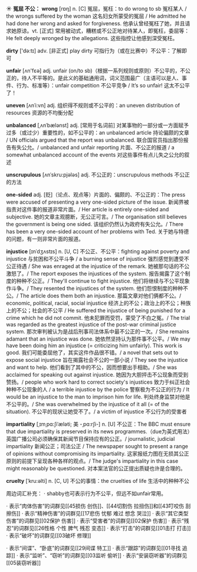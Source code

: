 ☀ <span class="category">**冤屈 不公：**</span>
<span class="vocabulary">**wrong**</span> [rɒŋ] 
<span class="definition">n. [C] 冤屈，冤枉：</span>to do wrong to sb 冤枉某人 / the wrongs suffered by the woman 这名妇女所蒙受的冤屈 / He admitted he had done her wrong and asked for forgiveness. 他承认曾经冤枉了她，并且请求她原谅。<span class="definition">vt. [正式] 常用被动式，糟糕或不公正地对待某人，即冤枉，委屈等：</span>He felt deeply wronged by the allegations. 这些指控让他感到深受冤枉。

<span class="vocabulary">**dirty**</span> ['də:tɪ] 
<span class="definition">adv. [非正式] play dirty 可指行为（或在比赛中）不公平：</span>了解即可

<span class="vocabulary">**unfair**</span> [ʌn'fεə] 
<span class="definition">adj. unfair (on/to sb)（根据一系列规则或原则）不公平的，不公正的，待人不平等的。是此义的基础通用词，词义范围最广（主语可以是人、事件、行为、标准等）：</span>unfair competition 不公平竞争 / It’s so unfair! 这太不公平了！ 
           
<span class="vocabulary">**uneven**</span> [ʌnˈi:vn]
<span class="definition">adj. 组织得不规则或不公平的：</span>an uneven distribution of resources 资源的不均衡分配           
           
<span class="vocabulary">**unbalanced**</span> [ˌʌnˈbælənst]
<span class="definition">adj. [常用于名词前] 对某事物的一部分或一方面赋予过多（或过少）重要性的，如不公平的：</span>an unbalanced article 持论偏颇的文章 / UN officials argued that the report was unbalanced. 联合国官员指出那份报告有失公允。/ unbalanced and unfair reporting 片面、不公正的报道 / a somewhat unbalanced account of the events 对这些事件有点儿失之公允的叙述 

<span class="vocabulary">**unscrupulous**</span> [ʌnˈskru:pjələs]
<span class="definition">adj. 不公正的：</span>unscrupulous methods 不公正的方法
    
<span class="vocabulary">**one-sided**</span>
<span class="definition">adj. [贬]（论点、观点等）片面的、偏颇的、不公正的：</span>The press were accused of presenting a very one-sided picture of the issue. 新闻界被指责对这件事的报道非常片面。/ Her article is entirely one-sided and subjective. 她的文章主观臆断，无公正可言。/ The organisation still believes the government is being one sided. 该组织仍然认为政府有失公允。/ There has been a very one-sided account of her problems with Ted. 关于她与特德的问题，有一则非常片面的报道。

<span class="vocabulary">**injustice**</span> [ɪnˈdʒʌstɪs]
<span class="definition">n. [U, C] 不公正、不公平：</span>fighting against poverty and injustice 与贫困和不公平斗争 / a burning sense of injustice 强烈感觉到遭受不公正待遇 / She was enraged at the injustice of the remark. 她被那句话的不公激怒了。/ The report exposes the injustices of the system. 报告揭露了这个制度的种种不公正。/ They'll continue to fight injustice. 他们将继续与不公平现象作斗争。/ They resented the injustices of the system. 他们怨恨制度的种种不公。/ The article does them both an injustice. 那篇文章对他们俩都不公。/ economic, political, racial, social injustice 经济上的不公；政治上的不公；种族上的不公；社会的不公平 / He suffered the injustice of being punished for a crime which he did not commit. 他未犯罪而受罚，蒙受了不白之冤。/ The trial was regarded as the greatest injustice of the post-war criminal justice system. 那次审判被认为是战后刑事司法体系中最不公正的一次。/ She remains adamant that an injustice was done. 她依然坚持认为那件事不公平。/ We may have been doing him an injustice (= criticizing him unfairly). This work is good. 我们可能委屈他了，其实这件作品很不错。/ a novel that sets out to expose social injustice 旨在揭露社会不公的一部小说 / They see the injustice and want to help. 他们看到了其中的不公，因而想要出手相助。/ She was acclaimed for speaking out against injustice. 她因为大胆抨击不公现象而受到赞扬。/ people who work hard to correct society's injustices 致力于纠正社会种种不公现象的人 / a terrible injustice by the police 警察极为不公正的行为 / It would be an injustice to the man to imprison him for life. 判处终身监禁对他是不公平的。/ She was overwhelmed by the injustice of it all (= of the situation). 不公平的现状让她受不了。/ a victim of injustice 不公行为的受害者
           
<span class="vocabulary">**impartiality**</span> [ˌɪmˌpɑ:ʃiˈæləti; 美 -ˌpɑ:rʃi-]
<span class="definition">n. [U] 不公正：</span>The BBC must ensure that due impartiality is preserved in its news programmes.（due为英式用法）英国广播公司必须确保其新闻节目保持应有的公正。/ journalistic, judicial impartiality 新闻公正；司法公正 / The newspaper sought to present a range of opinions without compromising its impartiality. 这家报纸力图在无损其公正原则的前提下呈现各种各样的观点。/ The judge's impartiality in this case might reasonably be questioned. 对本案法官的公正提出质疑也许是合理的。
           
<span class="vocabulary">**cruelty**</span> [ˈkru:əlti]
<span class="definition">n. [C, U] 不公的事情：</span>the cruelties of life 生活中的种种不公

周边词汇补充：
· shabby也可表示行为不公平，但远不如unfair常用。

· 表示”肉体伤害”的词群见[[45损伤 创伤]]、[[44切割伤 拉扭伤]]和[[43叮咬伤 刮擦伤]]
· 表示“精神伤害”的词群见[[17悲伤 忧郁 难过 想念 哭泣]]
· 表示“其它类型伤害”的词群见[[02保护 伤害]]
· 表示“受害者”的词群见[[02保护 伤害]]
· 表示“残忍”的词群见[[26性格 个性 脾气 残忍 变态]]
· 表示“打击”的词群见[[01击打 打击]]
· 表示“破坏”的词群见[[03破坏 修理]]

· 表示“间谍”、“卧底”的词群见[[29间谍 特工]]
· 表示“跟踪”的词群见[[01寻找 追踪]]
· 表示“监听”、“窃听”的词群见[[03监听 偷听]]
· 表示“安装窃听器”的词群见[[05装窃听器]]
